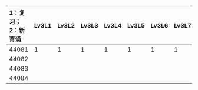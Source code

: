|1：复习；2：新背诵|Lv3L1|Lv3L2|Lv3L3|Lv3L4|Lv3L5|Lv3L6|Lv3L7|Lv3L8|Lv3L9|Lv3L10|Lv4L1|Lv4L2|Lv4L3|Lv4L4|Lv4L5|Lv4L6|Lv4L7|Lv4L8|Lv4L9|Lv4L10|Lv5L1|Lv5L2|Lv5L3|Lv5L4|Lv5L5|Lv5L6|Lv5L7|Lv5L8|Lv5L9|Lv5L10|Lv6L1|Lv6L2|Lv6L3|Lv6L4|Lv6L5|Lv1Partial|Lv2Partial|
|:--|:--|:--|:--|:--|:--|:--|:--|:--|:--|:--|:--|:--|:--|:--|:--|:--|:--|:--|:--|:--|:--|:--|:--|:--|:--|:--|:--|:--|:--|:--|:--|:--|:--|:--|:--|:--|:--|
|44081|1|1|1|1|1|1|1|1|1|1||||||||||||||||||||||||||||
|44082|||||||||||1|1|1|1|1|1|1|1|1|1||||||||||||||||||
|44083|||||||||||||||||||||1|1|2|||||||||||||||
|44084||||||||||||||||||||||||||||||||||||||
